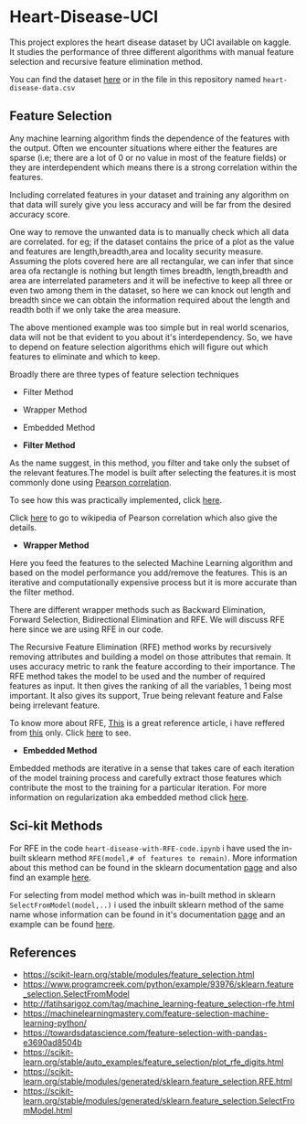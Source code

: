 # Heart-Disease-UCI
This project explores the heart disease dataset by UCI available on kaggle. It studies the performance of three different algorithms with manual feature selection and recursive feature elimination method.

You can find the dataset [here](https://www.kaggle.com/borapajo/food-choices) or in the file in this repository named `heart-disease-data.csv`

## Feature Selection

Any machine learning algorithm finds the dependence of the features with the output. Often we encounter situations where either the features are sparse (i.e; there are a lot of 0 or no value in most of the feature fields) or they are interdependent which means there is a strong correlation within the features. 

Including correlated features in your dataset and training any algorithm on that data will surely give you less accuracy and will be far from the desired accuracy score.

One way to remove the unwanted data is to manually check which all data are correlated. for eg; if the dataset contains the price of a plot as the value and features are length,breadth,area and locality security measure. Assuming the plots covered here are all rectangular, we can infer that since area ofa rectangle is nothing but length times breadth, length,breadth and area are interrelated parameters and it will be inefective to keep all three or even two among them in the dataset, so here we can knock out length and breadth since we can obtain the information required about the length and readth both if we only take the area measure.

The above mentioned example was too simple but in real world scenarios, data will not be that evident to you about it's interdependency.
So, we have to depend on feature selection algorithms ehich will figure out which features to eliminate and which to keep.

Broadly there are three types of feature selection techniques
- Filter Method
- Wrapper Method
- Embedded Method

- **Filter Method**

As the name suggest, in this method, you filter and take only the subset of the relevant features.The model is built after selecting the features.it is most commonly done using [Pearson correlation](https://www.spss-tutorials.com/pearson-correlation-coefficient/).

To see how this was practically implemented, click [here](https://towardsdatascience.com/feature-selection-with-pandas-e3690ad8504b).

Click [here](https://en.wikipedia.org/wiki/Pearson_correlation_coefficient) to go to wikipedia of Pearson correlation which also give the details.

- **Wrapper Method**

Here you feed the features to the selected Machine Learning algorithm and based on the model performance you add/remove the features. This is an iterative and computationally expensive process but it is more accurate than the filter method.

There are different wrapper methods such as Backward Elimination, Forward Selection, Bidirectional Elimination and RFE. We will discuss  RFE here since we are using RFE in our code.

The Recursive Feature Elimination (RFE) method works by recursively removing attributes and building a model on those attributes that remain. It uses accuracy metric to rank the feature according to their importance. The RFE method takes the model to be used and the number of required features as input. It then gives the ranking of all the variables, 1 being most important. It also gives its support, True being relevant feature and False being irrelevant feature.

To know more about RFE, [This](https://towardsdatascience.com/feature-selection-with-pandas-e3690ad8504b) is a great reference article, i have reffered from [this](https://towardsdatascience.com/feature-selection-with-pandas-e3690ad8504b) only. Click [here](https://towardsdatascience.com/feature-selection-with-pandas-e3690ad8504b) to see.

- **Embedded Method**

Embedded methods are iterative in a sense that takes care of each iteration of the model training process and carefully extract those features which contribute the most to the training for a particular iteration.
For more information on regularization aka  embedded method click [here](https://towardsdatascience.com/feature-selection-with-pandas-e3690ad8504b).

## Sci-kit Methods

For RFE in the code `heart-disease-with-RFE-code.ipynb` i have used the in-built sklearn method `RFE(model,# of features to remain)`. More information about this method can be found in the sklearn documentation [page](https://scikit-learn.org/stable/modules/generated/sklearn.feature_selection.RFE.html) and also find an example [here](https://scikit-learn.org/stable/auto_examples/feature_selection/plot_rfe_digits.html).

For selecting from model method which was in-built method in sklearn `SelectFromModel(model,..)` i used the inbuilt sklearn method of the same name whose information can be found in it's documentation [page](https://scikit-learn.org/stable/modules/generated/sklearn.feature_selection.SelectFromModel.html) and an example can be found [here](https://www.programcreek.com/python/example/93976/sklearn.feature_selection.SelectFromModel).

## References

- https://scikit-learn.org/stable/modules/feature_selection.html
- https://www.programcreek.com/python/example/93976/sklearn.feature_selection.SelectFromModel
- http://fatihsarigoz.com/tag/machine_learning-feature_selection-rfe.html
- https://machinelearningmastery.com/feature-selection-machine-learning-python/
- https://towardsdatascience.com/feature-selection-with-pandas-e3690ad8504b
- https://scikit-learn.org/stable/auto_examples/feature_selection/plot_rfe_digits.html
- https://scikit-learn.org/stable/modules/generated/sklearn.feature_selection.RFE.html
- https://scikit-learn.org/stable/modules/generated/sklearn.feature_selection.SelectFromModel.html
